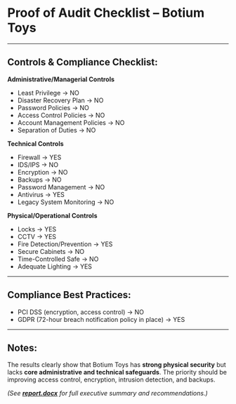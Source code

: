 # Proof of Audit Checklist – Botium Toys

---
## Controls & Compliance Checklist:  

**Administrative/Managerial Controls**  
- Least Privilege → NO  
- Disaster Recovery Plan → NO  
- Password Policies → NO  
- Access Control Policies → NO  
- Account Management Policies → NO  
- Separation of Duties → NO  

**Technical Controls**  
- Firewall → YES  
- IDS/IPS → NO  
- Encryption → NO  
- Backups → NO  
- Password Management → NO  
- Antivirus → YES  
- Legacy System Monitoring → NO  

**Physical/Operational Controls**  
- Locks → YES  
- CCTV → YES  
- Fire Detection/Prevention → YES  
- Secure Cabinets → NO  
- Time-Controlled Safe → NO  
- Adequate Lighting → YES  

---

## Compliance Best Practices:
- PCI DSS (encryption, access control) → NO  
- GDPR (72-hour breach notification policy in place) → YES  

---

## Notes:
The results clearly show that Botium Toys has **strong physical security** but lacks **core administrative and technical safeguards**. The priority should be improving access control, encryption, intrusion detection, and backups.  

*(See [**report.docx**](report.docx) for full executive summary and recommendations.)*

